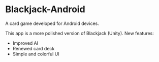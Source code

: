 # Blackjack-Android
A card game developed for Android devices.

This app is a more polished version of Blackjack (Unity). New features:

- Improved AI
- Renewed card deck
- Simple and colorful UI
